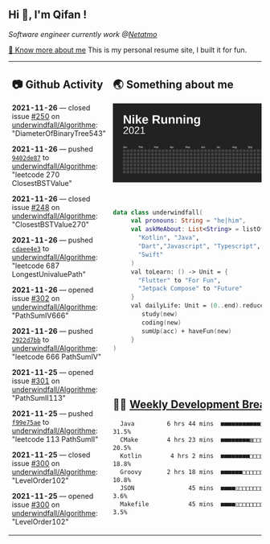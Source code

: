 <h2> Hi 👋, I'm Qifan ! </h2>
<p><em>Software engineer currently work @<a href="https://www.netatmo.com">Netatmo</a>
</em></p><p><a href="https://qifanyang.com/resume" target="_blank"> 🔭 Know more about me</a> This is my personal resume site, I built it for fun.</p>
<table><tr><td valign="top" rowspan="2">

 ## 📷 Github Activity
 <!-- githubActivity starts -->
  **2021-11-26** — closed issue [#250](https://api.github.com/repos/underwindfall/Algorithme/issues/250) on [underwindfall/Algorithme](https://api.github.com/repos/underwindfall/Algorithme): "DiameterOfBinaryTree543"

  **2021-11-26** — pushed [`9402de87`](https://github.com/underwindfall/Algorithme/commit/9402de87b5fce39ea9e324e98665b7dfcd0345e6) to [underwindfall/Algorithme](https://api.github.com/repos/underwindfall/Algorithme): "leetcode 270 ClosestBSTValue"

  **2021-11-26** — closed issue [#248](https://api.github.com/repos/underwindfall/Algorithme/issues/248) on [underwindfall/Algorithme](https://api.github.com/repos/underwindfall/Algorithme): "ClosestBSTValue270"

  **2021-11-26** — pushed [`cdaee4e3`](https://github.com/underwindfall/Algorithme/commit/cdaee4e33ef94fdaa53c0e81c20b99997bdfd36a) to [underwindfall/Algorithme](https://api.github.com/repos/underwindfall/Algorithme): "leetcode 687 LongestUnivaluePath"

  **2021-11-26** — opened issue [#302](https://api.github.com/repos/underwindfall/Algorithme/issues/302) on [underwindfall/Algorithme](https://api.github.com/repos/underwindfall/Algorithme): "PathSumIV666"

  **2021-11-26** — pushed [`2922d7bb`](https://github.com/underwindfall/Algorithme/commit/2922d7bb07372632fc9e0b97826ca05abb9ab629) to [underwindfall/Algorithme](https://api.github.com/repos/underwindfall/Algorithme): "leetcode 666 PathSumIV"

  **2021-11-25** — opened issue [#301](https://api.github.com/repos/underwindfall/Algorithme/issues/301) on [underwindfall/Algorithme](https://api.github.com/repos/underwindfall/Algorithme): "PathSumII113"

  **2021-11-25** — pushed [`f99e75ae`](https://github.com/underwindfall/Algorithme/commit/f99e75ae9da7fc614dc5ab58ea1d061f0611aa0e) to [underwindfall/Algorithme](https://api.github.com/repos/underwindfall/Algorithme): "leetcode 113 PathSumII"

  **2021-11-25** — closed issue [#300](https://api.github.com/repos/underwindfall/Algorithme/issues/300) on [underwindfall/Algorithme](https://api.github.com/repos/underwindfall/Algorithme): "LevelOrder102"

  **2021-11-25** — opened issue [#300](https://api.github.com/repos/underwindfall/Algorithme/issues/300) on [underwindfall/Algorithme](https://api.github.com/repos/underwindfall/Algorithme): "LevelOrder102"
 <!-- githubActivity ends -->
 </td><td valign="top">

 ## 🌏 Something about me
 <!-- profile starts -->
 <a href="https://github.com/underwindfall" width="100%">
   <img src="https://github.com/underwindfall/GitHubPoster/blob/main/examples/nike.svg"/>
 </a>
 <br/>
 <br/>
 <br/>

 ```kotlin
 data class underwindfall(
      val pronouns: String = "he|him",
      val askMeAbout: List<String> = listOf(
        "Kotlin", "Java",
        "Dart","Javascript", "Typescript",
        "Swift"
      )
      val toLearn: () -> Unit = {
        "Flutter" to "For Fun",
        "Jetpack Compose" to "Future"
      }
      val dailyLife: Unit = (0..end).reduce { acc, new ->
         study(new)
         coding(new)
         sumUp(acc) + haveFun(new)
      }
 )
 ```
 <!-- profile ends -->
 </td></tr><tr><td valign="top">

 ## 🏊‍♂️ <a href="https://gist.github.com/underwindfall/377ee88ba1fabd1e93516e48ca9c61eb" target="_blank">Weekly Development Breakdown</a>
  <!-- codeTime starts -->
  ```text
    Java         6 hrs 44 mins  ■■■■■■■■■■■□□□□□□□□□□□□□  31.5%
    CMake        4 hrs 23 mins  ■■■■■■■■▥□□□□□□□□□□□□□□□  20.5%
    Kotlin        4 hrs 2 mins  ■■■■■■■■□□□□□□□□□□□□□□□□  18.8%
    Groovy       2 hrs 18 mins  ■■■■■■□□□□□□□□□□□□□□□□□□  10.8%
    JSON               45 mins  ■■■■◱□□□□□□□□□□□□□□□□□□□   3.6%
    Makefile           45 mins  ■■■■◱□□□□□□□□□□□□□□□□□□□   3.5%
  ```
  <!-- codeTime starts -->
  </td></tr></table>